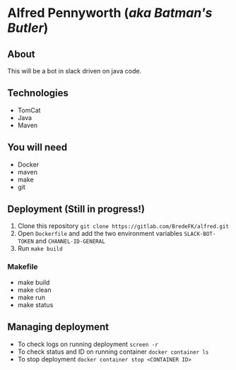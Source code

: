 # Alfred Pennyworth (_aka Batman's Butler_)
## About
This will be a bot in slack driven on java code.

## Technologies
* TomCat
* Java
* Maven

## You will need
* Docker
* maven
* make
* git

## Deployment (Still in progress!) 
1. Clone this repository `git clone https://gitlab.com/BredeFK/alfred.git`
2. Open `Dockerfile` and add the two environment variables `SLACK-BOT-TOKEN` and `CHANNEL-ID-GENERAL`
3. Run `make build`

### Makefile
* make build
* make clean
* make run
* make status

## Managing deployment
* To check logs on running deployment `screen -r`
* To check status and ID on running container `docker container ls`
* To stop deployment `docker container stop <CONTAINER ID>` 